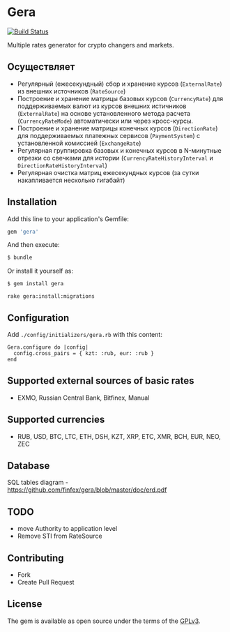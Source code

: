 # Gera

[![Build Status](https://travis-ci.org/finfex/gera.svg?branch=master)](https://travis-ci.org/finfex/gera)

Multiple rates generator for crypto changers and markets.

## Осуществляет

* Регулярный (ежесекундный) сбор и хранение курсов (`ExternalRate`) из внешних источников (`RateSource`)
* Построение и хранение матрицы базовых курсов (`CurrencyRate`) для поддерживаемых валют из курсов внешних истичников (`ExternalRate`) на основе установленного метода расчета (`CurrencyRateMode`) автоматически или через кросс-курсы.
* Построение и хранение матрицы конечных курсов (`DirectionRate`) для поддерживаемых платежных сервисов (`PaymentSystem`) с установленной комиссией (`ExchangeRate`) 
* Регулярная группировка базовых и конечных курсов в N-минутные отрезки со свечками для истории (`CurrencyRateHistoryInterval` и `DirectionRateHistoryInterval`)
* Регулярная очистка матриц ежесекундных курсов (за сутки накапливается несколько гигабайт)

## Installation

Add this line to your application's Gemfile:

```ruby
gem 'gera'
```

And then execute:
```bash
$ bundle
```

Or install it yourself as:
```bash
$ gem install gera
```

```
rake gera:install:migrations
```

## Configuration

Add `./config/initializers/gera.rb` with this content:

```
Gera.configure do |config|
  config.cross_pairs = { kzt: :rub, eur: :rub }
end
```

## Supported external sources of basic rates

* EXMO, Russian Central Bank, Bitfinex, Manual

## Supported currencies

* RUB, USD, BTC, LTC, ETH, DSH, KZT, XRP, ETC, XMR, BCH, EUR, NEO, ZEC

## Database 

SQL tables diagram - https://github.com/finfex/gera/blob/master/doc/erd.pdf

## TODO

* move Authority to application level
* Remove STI from RateSource

## Contributing

* Fork
* Create Pull Request

## License

The gem is available as open source under the terms of the [GPLv3](https://opensource.org/licenses/GPL-3.0).
